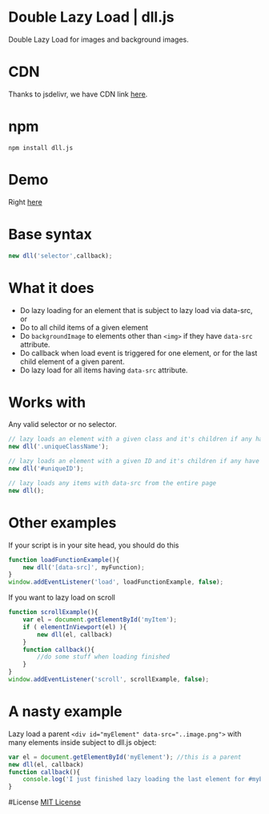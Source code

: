 # Double Lazy Load | dll.js
Double Lazy Load for images and background images.

# CDN
Thanks to jsdelivr, we have CDN link <a href="http://www.jsdelivr.com/#!dll.js">here</a>.

# npm
```
npm install dll.js
```

# Demo
Right <a href="http://thednp.github.io/dll.js/">here</a>

# Base syntax
```js
new dll('selector',callback);
```
	
# What it does
* Do lazy loading for an element that is subject to lazy load via data-src, or
* Do to all child items of a given element
* Do <code>backgroundImage</code> to elements other than <code>&lt;img&gt;</code> if they have <code>data-src</code> attribute.
* Do callback when load event is triggered for one element, or for the last child element of a given parent.
* Do lazy load for all items having <code>data-src</code> attribute.

# Works with
Any valid selector or no selector.
```js
// lazy loads an element with a given class and it's children if any have data-src
new dll('.uniqueClassName'); 

// lazy loads an element with a given ID and it's children if any have data-src
new dll('#uniqueID'); 

// lazy loads any items with data-src from the entire page
new dll(); 
```
    
# Other examples
If your script is in your site head, you should do this
```js
function loadFunctionExample(){
	new dll('[data-src]', myFunction);
}
window.addEventListener('load', loadFunctionExample, false);
```

If you want to lazy load on scroll
```js
function scrollExample(){
	var el = document.getElementById('myItem');
	if ( elementInViewport(el) ){
		new dll(el, callback)
	}
	function callback(){
		//do some stuff when loading finished
	}
}
window.addEventListener('scroll', scrollExample, false);
```	

# A nasty example
Lazy load a parent `<div id="myElement" data-src="..image.png">` with many elements inside subject to dll.js object:
```js
var el = document.getElementById('myElement'); //this is a parent
new dll(el, callback)
function callback(){
	console.log('I just finished lazy loading the last element for #myElement')
}
```

#License
<a href="https://github.com/thednp/dll.js/blob/master/LICENSE">MIT License</a>
